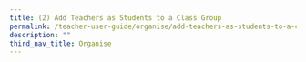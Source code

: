 ```yaml
---
title: (2) Add Teachers as Students to a Class Group
permalink: /teacher-user-guide/organise/add-teachers-as-students-to-a-class-group/
description: ""
third_nav_title: Organise
---
```

